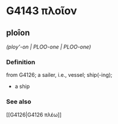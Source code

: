 # G4143 πλοῖον

## ploîon

_(ploy'-on | PLOO-one | PLOO-one)_

### Definition

from G4126; a sailer, i.e., vessel; ship(-ing); 

- a ship

### See also

[[G4126|G4126 πλέω]]
